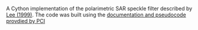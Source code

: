 A Cython implementation of the polarimetric SAR speckle filter described by [Lee (1999)](https://ieeexplore.ieee.org/stamp/stamp.jsp?arnumber=789635).
The code was built using the [documentation and pseudocode provdied by PCI](http://www.pcigeomatics.com/geomatica-help/references/pciFunction_r/python/P_pspolfil.html)

